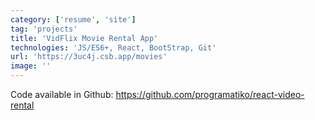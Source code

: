 ```yaml
---
category: ['resume', 'site']
tag: 'projects'
title: 'VidFlix Movie Rental App'
technologies: 'JS/ES6+, React, BootStrap, Git'
url: 'https://3uc4j.csb.app/movies'
image: ''
---
```

Code available in Github: https://github.com/programatiko/react-video-rental